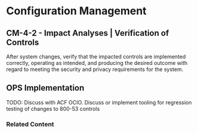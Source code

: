 # Configuration Management
## CM-4-2 - Impact Analyses | Verification of Controls

After system changes, verify that the impacted controls are implemented correctly, operating as intended, and producing the desired outcome with regard to meeting the security and privacy requirements for the system.

## OPS Implementation

TODO: Discuss with ACF OCIO. Discuss or implement tooling for regression testing of changes to 800-53 controls

### Related Content
